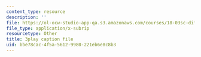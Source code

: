 ```yaml
---
content_type: resource
description: ''
file: https://ol-ocw-studio-app-qa.s3.amazonaws.com/courses/18-03sc-differential-equations-fall-2011/bbe78cac4f5a56129980221eb6e8c8b3_IrRgAWI6bmw.vtt
file_type: application/x-subrip
resourcetype: Other
title: 3play caption file
uid: bbe78cac-4f5a-5612-9980-221eb6e8c8b3
---
```

